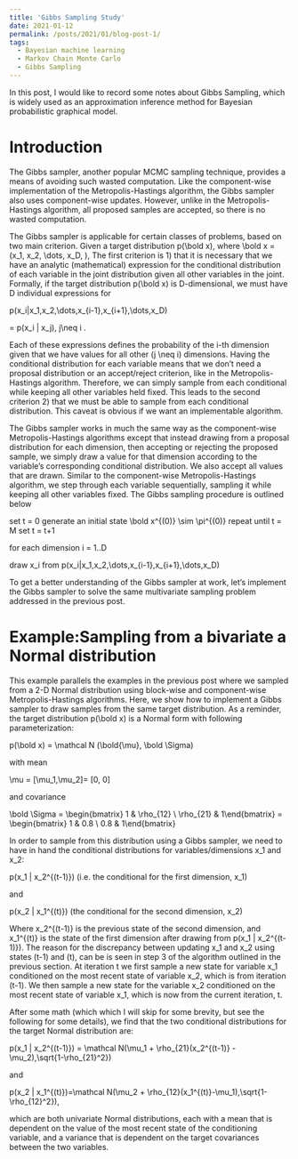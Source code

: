 ```yaml
---
title: 'Gibbs Sampling Study'
date: 2021-01-12
permalink: /posts/2021/01/blog-post-1/
tags:
  - Bayesian machine learning
  - Markov Chain Monte Carlo
  - Gibbs Sampling
---
```


In this post, I would like to record some notes about Gibbs Sampling, which is widely used as an approximation inference method for Bayesian probabilistic graphical model.

Introduction
======

The Gibbs sampler, another popular MCMC sampling technique, provides a means of avoiding such wasted computation. Like the component-wise implementation of the Metropolis-Hastings algorithm, the Gibbs sampler also uses component-wise updates. However, unlike in the Metropolis-Hastings algorithm, all proposed samples are accepted, so there is no wasted computation.

The Gibbs sampler is applicable for certain classes of problems, based on two main criterion. Given a target distribution p(\bold x), where \bold x = (x_1, x_2, \dots, x_D, ),  The first criterion is 1) that it is necessary that we have an analytic (mathematical) expression for the conditional distribution of each variable in the joint distribution given all other variables in the joint. Formally, if the target distribution p(\bold x) is D-dimensional, we must have D individual expressions for

p(x_i|x_1,x_2,\dots,x_{i-1},x_{i+1},\dots,x_D)

= p(x_i | x_j), j\neq i .

Each of these expressions defines the probability of the i-th dimension given that we have values for all other (j \neq i) dimensions. Having the conditional distribution for each variable means that we don’t need a proposal distribution or an accept/reject criterion, like in the Metropolis-Hastings algorithm. Therefore, we can simply sample from each conditional while keeping all other variables held fixed. This leads to the second criterion 2) that we must be able to sample from each conditional distribution. This caveat is obvious if we want an implementable algorithm.

The Gibbs sampler works in much the same way as the component-wise Metropolis-Hastings algorithms except that instead drawing from a proposal distribution for each dimension, then accepting or rejecting the proposed sample, we simply draw a value for that dimension according to the variable’s corresponding conditional distribution. We also accept all values that are drawn. Similar to the component-wise Metropolis-Hastings algorithm, we step through each variable sequentially, sampling it while keeping all other variables fixed. The Gibbs sampling procedure is outlined below

set t = 0
generate an initial state \bold x^{(0)} \sim \pi^{(0)}
repeat until t = M
set t = t+1

for each dimension i = 1..D

draw x_i from p(x_i|x_1,x_2,\dots,x_{i-1},x_{i+1},\dots,x_D)

To get a better understanding of the Gibbs sampler at work, let’s implement the Gibbs sampler to solve the same multivariate sampling problem addressed in the previous post.

Example:Sampling from a bivariate a Normal distribution
======
This example parallels the examples in the previous post where we sampled from a 2-D Normal distribution using block-wise and component-wise Metropolis-Hastings algorithms. Here, we show how to implement a Gibbs sampler to draw samples from the same target distribution. As a reminder, the target distribution p(\bold x) is a Normal form with following parameterization:

p(\bold x) = \mathcal N (\bold{\mu}, \bold \Sigma)

with mean

\mu = [\mu_1,\mu_2]= [0, 0]

and covariance

\bold \Sigma = \begin{bmatrix} 1 & \rho_{12} \\ \rho_{21} & 1\end{bmatrix} = \begin{bmatrix} 1 & 0.8 \\ 0.8 & 1\end{bmatrix}

In order to sample from this distribution using a Gibbs sampler, we need to have in hand the conditional distributions for variables/dimensions x_1 and x_2:

p(x_1 | x_2^{(t-1)}) (i.e. the conditional for the first dimension, x_1)

and

p(x_2 | x_1^{(t)}) (the conditional for the second dimension, x_2)

Where x_2^{(t-1)} is the previous state of the second dimension, and x_1^{(t)} is the state of the first dimension after drawing from p(x_1 | x_2^{(t-1)}). The reason for the discrepancy between updating x_1 and x_2 using states (t-1) and (t), can be is seen in step 3 of the algorithm outlined in the previous section. At iteration t we first sample a new state for variable x_1 conditioned on the most recent state of variable x_2, which is from iteration (t-1). We then sample a new state for the variable x_2 conditioned on the most recent state of variable x_1, which is now from the current iteration, t.

After some math (which which I will skip for some brevity, but see the following for some details), we find that the two conditional distributions for the target Normal distribution are:

p(x_1 | x_2^{(t-1)}) = \mathcal N(\mu_1 + \rho_{21}(x_2^{(t-1)} - \mu_2),\sqrt{1-\rho_{21}^2})

and

p(x_2 | x_1^{(t)})=\mathcal N(\mu_2 + \rho_{12}(x_1^{(t)}-\mu_1),\sqrt{1-\rho_{12}^2}),

which are both univariate Normal distributions, each with a mean that is dependent on the value of the most recent state of the conditioning variable, and a variance that is dependent on the target covariances between the two variables.
